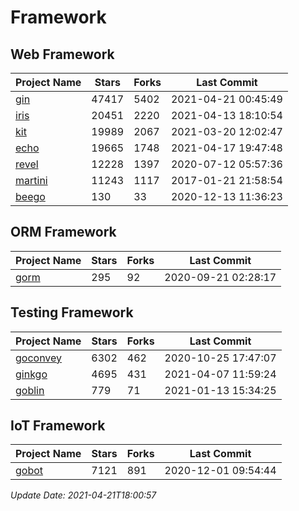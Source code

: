 # Framework

## Web Framework
| Project Name | Stars | Forks | Last Commit |
| ------------ | ----- | ----- | ----------- |
| [gin](https://github.com/gin-gonic/gin) | 47417 | 5402 | 2021-04-21 00:45:49 |
| [iris](https://github.com/kataras/iris) | 20451 | 2220 | 2021-04-13 18:10:54 |
| [kit](https://github.com/go-kit/kit) | 19989 | 2067 | 2021-03-20 12:02:47 |
| [echo](https://github.com/labstack/echo) | 19665 | 1748 | 2021-04-17 19:47:48 |
| [revel](https://github.com/revel/revel) | 12228 | 1397 | 2020-07-12 05:57:36 |
| [martini](https://github.com/go-martini/martini) | 11243 | 1117 | 2017-01-21 21:58:54 |
| [beego](https://github.com/astaxie/beego) | 130 | 33 | 2020-12-13 11:36:23 |

## ORM Framework
| Project Name | Stars | Forks | Last Commit |
| ------------ | ----- | ----- | ----------- |
| [gorm](https://github.com/jinzhu/gorm) | 295 | 92 | 2020-09-21 02:28:17 |

## Testing Framework
| Project Name | Stars | Forks | Last Commit |
| ------------ | ----- | ----- | ----------- |
| [goconvey](https://github.com/smartystreets/goconvey) | 6302 | 462 | 2020-10-25 17:47:07 |
| [ginkgo](https://github.com/onsi/ginkgo) | 4695 | 431 | 2021-04-07 11:59:24 |
| [goblin](https://github.com/franela/goblin) | 779 | 71 | 2021-01-13 15:34:25 |

## IoT Framework
| Project Name | Stars | Forks | Last Commit |
| ------------ | ----- | ----- | ----------- |
| [gobot](https://github.com/hybridgroup/gobot) | 7121 | 891 | 2020-12-01 09:54:44 |

*Update Date: 2021-04-21T18:00:57*